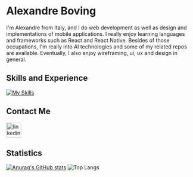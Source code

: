 # Alexandre Boving
I'm Alexandre from Italy, and I do web development as well as design and implementations of mobile applications. I really enjoy learning languages and frameworks such as React and React Native. Besides of those occupations, I'm really into AI technologies and some of my related repos are available. Eventually, I also enjoy wireframing, ui, ux and design in general. 

## Skills and Experience
[![My Skills](https://skillicons.dev/iconsi=html,css,bootstrap,tailwind,js,react,nextjs,ts,mysql,mongodb,firebase,py,java,c,cpp,matlab,git,github,docker,linux,figma)](https://skillicons.dev)

## Contact Me

[<img src='[https://cdn.jsdelivr.net/npm/simple-icons@3.0.1/icons/linkedin.svg](https://skillicons.dev/icons?i=html)' alt='linkedin' height='40'>](https://www.linkedin.com/in/alexandre-boving-04422a1b6/)

## Statistics

[![Anurag's GitHub stats](https://github-readme-stats.vercel.app/api?username=Alex1721)](https://github.com/anuraghazra/github-readme-stats)
![Top Langs](https://github-readme-stats.vercel.app/api/top-langs/?username=Alex1721&layout=compact)
